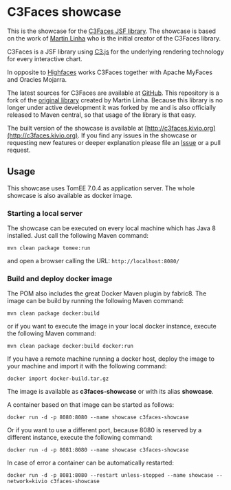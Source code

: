 # C3Faces showcase
This is the showcase for the [C3Faces JSF library](http://c3faces.kivio.org). The showcase is based
on the work of [Martin Linha](https://github.com/martin-linha/c3faces-showcase) who is the initial creator of the
C3Faces library.

C3Faces is a JSF library using [C3.js](http://c3js.org) for the underlying rendering technology for every interactive 
chart.

In opposite to [Highfaces](http://highfaces.org) works C3Faces together with Apache MyFaces and Oracles Mojarra.

The latest sources for C3Faces are available at [GitHub](https://github.com/rollinhand/c3faces). This repository is a 
fork of the [original library](https://github.com/martin-linha/c3faces) created by Martin Linha.
Because this library is no longer under active development it was forked by me and is also officially released to Maven
central, so that usage of the library is that easy.

The built version of the showcase is available at [http://c3faces.kivio.org](http://c3faces.kivio.org). If you find any
issues in the showcase or requesting new features or deeper explanation please file an 
[Issue](https://github.com/rollinhand/c3faces-showcase/issues) or a pull request.

## Usage
This showcase uses TomEE 7.0.4 as application server. The whole showcase is also available as docker image.

### Starting a local server
The showcase can be executed on every local machine which has Java 8 installed. Just call the following Maven command:

```
mvn clean package tomee:run
```

and open a browser calling the URL: `http://localhost:8080/`

### Build and deploy docker image
The POM also includes the great Docker Maven plugin by fabric8.
The image can be build by running the following Maven command:

```
mvn clean package docker:build
```

or if you want to execute the image in your local docker instance, execute the following Maven command:

```
mvn clean package docker:build docker:run
```

If you have a remote machine running a docker host, deploy the image to your machine and import it with the following
command:

```
docker import docker-build.tar.gz
```

The image is available as **c3faces-showcase** or with its alias **showcase**.

A container based on that image can be started as follows:

```
docker run -d -p 8080:8080 --name showcase c3faces-showcase
```

Or if you want to use a different port, because 8080 is reserved by a different instance,
execute the following command:

```
docker run -d -p 8081:8080 --name showcase c3faces-showcase
```

In case of error a container can be automatically restarted:

```
docker run -d -p 8081:8080 --restart unless-stopped --name showcase --network=kivio c3faces-showcase
```

